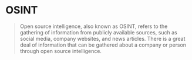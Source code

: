 # OSINT

> Open source intelligence, also known as OSINT, refers to the gathering of information from publicly available sources, such as social media, company websites, and news articles. There is a great deal of information that can be gathered about a company or person through open source intelligence.
